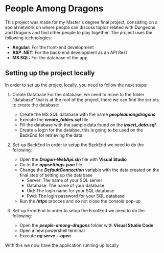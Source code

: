 # People Among Dragons
This project was made for my Master's degree final project, consisting on a social network on where people can discuss topics related with Dungeons and Dragons and find other people to play together.
The project uses the following technologies:
  - **Angular:** For the  front-end development
  - **ASP .NET:** For the back-end development as an API Rest
  - **MS SQL:** For the database of the app

## Setting up the project locally
In order to set up the project locally, you need to follow the next steps:

1. Create Database
   For the database, we need to move to the folder "database" that is at the root of the project, there we can find the scripts to create the database:
   - Create the MS SQL database with the name ***peopleamongdragons***
   - Execute the ***create_tables.sql*** file
   - Fill the database with the sample data found on the ***insert_data.sql***
   - Create a login for the databse, this is going to be used on the BackEnd for retrieving the data
   
2. Set-up BackEnd
   In order to setup the BackEnd we need to do the following:
   - Open the ***Dragon-WebApi.sln*** file with **Visual Studio**
   - Go to the ***appsettings.json*** file
   - Change the  ***DefaultConnection*** variable with the data created on the final step of setting up the database
     - Server: The name of your SQL server
     - Database: The name of your database
     - Uid: The login name for your SQL database
     - Pwd: The login password for your SQL database
   - Run the ***https*** procces and do not close the console pop-up
   
3. Set-up FrontEnd
   In order to setup the FrontEnd we need to do the following:
   - Open the ***people-among-dragons*** folder with **Visual Studio Code**
   - Open a new powershell terminal
   - Execute ***ng serve --open***

With this we now have the application running up locally

